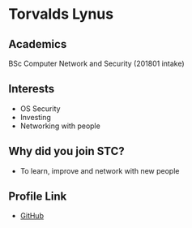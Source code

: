 # Torvalds Lynus

## Academics

BSc Computer Network and Security (201801 intake)


## Interests
- OS Security
- Investing
- Networking with people

## Why did you join STC?

- To learn, improve and network with new people

## Profile Link

- [GitHub](https://github.com/lynushyt)
